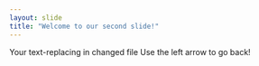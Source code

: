 ```yaml
---
layout: slide
title: "Welcome to our second slide!"
---
```

Your text-replacing in changed file
Use the left arrow to go back!
